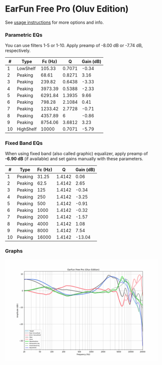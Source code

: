 # EarFun Free Pro (Oluv Edition)
See [usage instructions](https://github.com/jaakkopasanen/AutoEq#usage) for more options and info.

### Parametric EQs
You can use filters 1-5 or 1-10. Apply preamp of -8.00 dB or -7.74 dB, respectively.

|   # | Type      |   Fc (Hz) |      Q |   Gain (dB) |
|-----|-----------|-----------|--------|-------------|
|   1 | LowShelf  |    105.33 | 0.7071 |       -0.34 |
|   2 | Peaking   |     68.61 | 0.8271 |        3.16 |
|   3 | Peaking   |    239.82 | 0.6438 |       -3.33 |
|   4 | Peaking   |   3973.39 | 0.5388 |       -2.33 |
|   5 | Peaking   |   6291.84 | 1.3935 |        9.66 |
|   6 | Peaking   |    798.28 | 2.1084 |        0.41 |
|   7 | Peaking   |   1233.42 | 2.7728 |       -0.71 |
|   8 | Peaking   |   4357.89 | 6      |       -0.86 |
|   9 | Peaking   |   8754.06 | 3.6812 |        3.23 |
|  10 | HighShelf |  10000    | 0.7071 |       -5.79 |

### Fixed Band EQs
When using fixed band (also called graphic) equalizer, apply preamp of **-6.90 dB** (if available) and set gains manually with these parameters.

|   # | Type    |   Fc (Hz) |      Q |   Gain (dB) |
|-----|---------|-----------|--------|-------------|
|   1 | Peaking |     31.25 | 1.4142 |        0.06 |
|   2 | Peaking |     62.5  | 1.4142 |        2.65 |
|   3 | Peaking |    125    | 1.4142 |       -0.34 |
|   4 | Peaking |    250    | 1.4142 |       -3.25 |
|   5 | Peaking |    500    | 1.4142 |       -0.91 |
|   6 | Peaking |   1000    | 1.4142 |       -0.32 |
|   7 | Peaking |   2000    | 1.4142 |       -1.57 |
|   8 | Peaking |   4000    | 1.4142 |        1.08 |
|   9 | Peaking |   8000    | 1.4142 |        7.54 |
|  10 | Peaking |  16000    | 1.4142 |      -13.04 |

### Graphs
![](./EarFun%20Free%20Pro%20(Oluv%20Edition).png)
